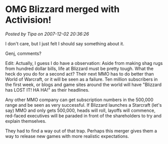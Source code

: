 # OMG Blizzard merged with Activision!

*Posted by Tipa on 2007-12-02 20:36:26*

I don't care, but I just felt I should say something about it.

Genj, comments?

Edit: Actually, I guess I do have a observation: Aside from making shag rugs from hundred dollar bills, life at Blizzard must be pretty tough. What the heck do you do for a second act? Their next MMO has to do better than World of Warcraft, or it will be seen as a failure. Ten million subscribers in the first week, or blogs and game sites around the world will have "Blizzard has LOST IT! HA HA!" as their headlines.

Any other MMO company can get subscription numbers in the 500,000 range and be seen as very successful. If Blizzard launches a Starcraft (let's say) MMO and only gets 500,000, heads will roll, layoffs will commence, red-faced executives will be paraded in front of the shareholders to try and explain themselves.

They had to find a way out of that trap. Perhaps this merger gives them a way to release new games with more realistic expectations.

